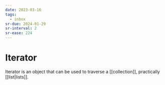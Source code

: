 ```yaml
---
date: 2023-03-16
tags:
  - inbox
sr-due: 2024-01-29
sr-interval: 2
sr-ease: 224
---
```

# Iterator

Iterator is an object that can be used to traverse a
[[collection]], practically
[[list|lists]].
